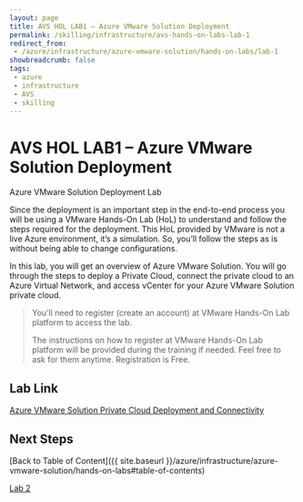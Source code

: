 ```yaml
---
layout: page
title: AVS HOL LAB1 – Azure VMware Solution Deployment
permalink: /skilling/infrastructure/avs-hands-on-labs-lab-1
redirect_from:
 - /azure/infrastructure/azure-vmware-solution/hands-on-labs/lab-1
showbreadcrumb: false
tags: 
 - azure
 - infrastructure
 - AVS
 - skilling
---
```


# AVS HOL LAB1 – Azure VMware Solution Deployment

Azure VMware Solution Deployment Lab

Since the deployment is an important step in the end-to-end process you will be
using a VMware Hands-On Lab (HoL) to understand and follow the steps required
for the deployment. This HoL provided by VMware is not a live Azure environment,
it’s a simulation. So, you’ll follow the steps as is without being able to
change configurations.

In this lab, you will get an overview of Azure VMware Solution. You will go
through the steps to deploy a Private Cloud, connect the private cloud to an
Azure Virtual Network, and access vCenter for your Azure VMware Solution private
cloud.

> You’ll need to register (create an account) at VMware Hands-On Lab platform
> to access the lab.  
>  
> The instructions on how to register at VMware Hands-On Lab platform will be
> provided during the training if needed. Feel free to ask for them anytime.
> Registration is Free.

## Lab Link

 [Azure VMware Solution Private Cloud Deployment and Connectivity](http://labs.hol.vmware.com/HOL/catalogs/lab/9051)

## Next Steps

[Back to Table of Content]({{ site.baseurl }}/azure/infrastructure/azure-vmware-solution/hands-on-labs#table-of-contents)

[Lab 2](lab-2)
